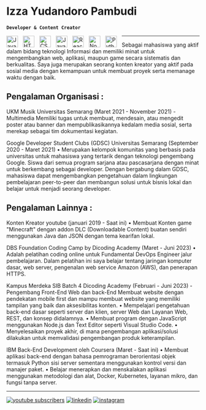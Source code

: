# Izza Yudandoro Pambudi

**`Developer & Content Creator`**

<p align="left">
  <img align="left" alt="Java" width="30px" style="padding-right:10px;" src="https://cdn.jsdelivr.net/gh/devicons/devicon/icons/java/java-original.svg"/>
  <img align="left" alt="HTML" width="30px" style="padding-right:10px;" src="https://cdn.jsdelivr.net/gh/devicons/devicon/icons/html5/html5-plain.svg" />
  <img align="left" alt="CSS" width="30px" style="padding-right:10px;" src="https://cdn.jsdelivr.net/gh/devicons/devicon/icons/css3/css3-plain.svg" />
  <img align="left" alt="JavaScript" width="30px" style="padding-right:10px;" src="https://cdn.jsdelivr.net/gh/devicons/devicon/icons/javascript/javascript-plain.svg" />
  <img align="left" alt="React" width="30px" style="padding-right:10px;" src="https://cdn.jsdelivr.net/gh/devicons/devicon/icons/react/react-original.svg" />
  <img align="left" alt="NodeJS" width="30px" style="padding-right:10px;" src="https://cdn.jsdelivr.net/gh/devicons/devicon/icons/nodejs/nodejs-original.svg" />
  <img align="left" alt="Python" width="30px" style="padding-right:10px;" src="https://cdn.jsdelivr.net/gh/devicons/devicon/icons/python/python-plain.svg" />
</p>

---

Sebagai mahasiswa yang aktif dalam bidang teknologi Informasi dan memiliki minat untuk mengembangkan web, aplikasi, maupun game secara sistematis dan berkualitas. Saya juga merupakan  seorang konten kreator yang aktif pada sosial media dengan kemampuan untuk membuat proyek serta memanage waktu dengan baik.


## Pengalaman Organisasi :

UKM Musik Universitas Semarang (Maret 2021 - November 2021)
-Multimedia
Memiliki tugas untuk membuat, mendesain, atau mengedit poster atau banner dan mempublikasikannya kedalam media sosial, serta merekap sebagai tim dokumentasi kegiatan.


Google Developer Student Clubs (GDSC) Universitas Semarang  (September 2020 - Maret 2021)
• Merupakan kelompok komunitas yang berbasis pada universitas untuk mahasiswa yang tertarik dengan teknologi pengembang Google. Siswa dari semua program sarjana atau pascasarjana dengan minat untuk berkembang sebagai developer. Dengan bergabung dalam GDSC, mahasiswa dapat mengembangkan pengetahuan dalam lingkungan pembelajaran peer-to-peer dan membangun solusi untuk bisnis lokal dan belajar untuk menjadi seorang developer.

## Pengalaman Lainnya :

Konten Kreator youtube                                (januari 2019 - Saat ini)
• Membuat Konten game "Minecraft" dengan addon DLC (Downloadable Content) buatan sendiri menggunakan Java dan JSON dengan tema kearifan lokal.

DBS Foundation Coding Camp by Dicoding Academy           (Maret - Juni 2023)
• Adalah pelatihan coding online untuk Fundamental DevOps Engineer
 jalur pembelajaran. Dalam pelatihan ini saya belajar tentang jaringan komputer       dasar, web server, pengenalan web service Amazon
(AWS), dan penerapan HTTPS.

Kampus Merdeka SIB Batch 4 Dicoding Academy            (Februari - Juni 2023)
-Pengembang Front-End Web dan back-End
Membuat website dengan pendekatan mobile first dan mampu membuat website yang memiliki tampilan yang baik dan aksesibilitas konten.
• Mempelajari pengetahuan back-end dasar seperti server dan klien, server Web dan Layanan Web, REST, dan
konsep didalamnya.
• Membuat program dengan JavaScript menggunakan Node.js dan Text Editor seperti Visual Studio Code.
• Menyelesaikan proyek akhir, di mana pengembangan aplikasi/solusi dilakukan untuk memvalidasi pengembangan produk
keterampilan.

IBM Back-End Development oleh Coursera                    (Maret - Saat ini)
• Membuat aplikasi back-end dengan bahasa pemrograman berorientasi objek termasuk Python sisi server sementara
menggunakan kontrol versi dan manajer paket.
• Belajar menerapkan dan menskalakan aplikasi menggunakan metodologi dan alat, Docker, Kubernetes, layanan mikro, dan
fungsi tanpa server.

---

<p align="left">
  <a href="https://www.youtube.com/@Silverfish_Mc">
         <img alt="youtube subscribers" title="My YouTube channel" src="https://custom-icon-badges.demolab.com/youtube/channel/subscribers/UCNld-1Ger8dutrkKKCXzsCw?color=%23E05D44&label=SUBSCRIBE&logo=video&logoColor=white&style=for-the-badge&labelColor=CE4630"/></a>
  <a href="https://www.linkedin.com/in/izza-yudandoro-4532b816b/">
        <img alt="linkedin" title="My Linkedin" src="https://custom-icon-badges.demolab.com/badge/-Izza%20Yudandoro-0073b1?style=for-the-badge&logo=linkedin&logoColor=white"/></a>
  <a href="https://www.linkedin.com/in/izza-yudandoro-4532b816b/">
        <img alt="instagram" title="My Instagram" src="https://custom-icon-badges.demolab.com/badge/-izzaapp-0095F6?style=for-the-badge&logo=instagram&logoColor=white"/></a>
</p>

<!--
**izzaapp/izzaapp** is a ✨ _special_ ✨ repository because its `README.md` (this file) appears on your GitHub profile.

Here are some ideas to get you started:

- 🔭 I’m currently working on ...
- 🌱 I’m currently learning ...
- 👯 I’m looking to collaborate on ...
- 🤔 I’m looking for help with ...
- 💬 Ask me about ...
- 📫 How to reach me: ...
- 😄 Pronouns: ...
- ⚡ Fun fact: ...
-->
